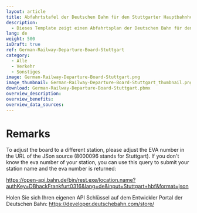 ```yaml
---
layout: article
title: Abfahrtstafel der Deutschen Bahn für den Stuttgarter Hauptbahnhof
description: 
  - Dieses Template zeigt einen Abfahrtsplan der Deutschen Bahn für den Stuttgarter Hauptbahnhof. Es beinhaltet Abfahrtszeiten, Verspätungen, Zugtyp, sowie Route, Zielort und Gleis.
lang: de
weight: 500
isDraft: true
ref: German-Railway-Departure-Board-Stuttgart
category:
  - Alle
  - Verkehr
  - Sonstiges
image: German-Railway-Departure-Board-Stuttgart.png
image_thumbnail: German-Railway-Departure-Board-Stuttgart_thumbnail.png
download: German-Railway-Departure-Board-Stuttgart.pbmx
overview_description:
overview_benefits:
overview_data_sources:
---
```

# Remarks
To adjust the board to a different station, please adjust the EVA number in the URL of the JSon source (8000096 stands for Stuttgart).
If you don't know the eva number of your station, you can use this query to submit your station name and the eva number is returned:

https://open-api.bahn.de/bin/rest.exe/location.name?authKey=DBhackFrankfurt0316&lang=de&input=Stuttgart+hbf&format=json

Holen Sie sich Ihren eigenen API Schlüssel auf dem Entwickler Portal der Deutschen Bahn:
https://developer.deutschebahn.com/store/
